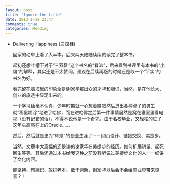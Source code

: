 ```yaml
---
layout: post
title: "Ignore the title"
date: 2013-1-19 23:47
comments: true
categories: Reading
---
```


* Delivering Happiness (三双鞋)

   回家的动车上看了大半本，后来两天陆陆续续的读完了整本书。  
   
   起初还想吐槽下对于“三双鞋”这个书名的“看法”，后来看到书评里有本书的“小编”的解释，其实还是不太赞同，建议在后续再版的时候还是取一个“平实”的书名为好。 
   
   看完留在脑海里的印象全是谢家华那出众的才华和胆识，当然，是在他长大、创业的旅途中显现出来的。  
   
   一个学习丝毫不认真、少年时期就一心想着赚钱然后迸出各种点子的男生就”稀里糊涂“地进了哈佛，而在进哈佛之后第一件事情居然是窝在寝室里看电视（没有记错的话），不得不说他是一个奇才。由于名校毕业，又轻松的进了这年头高高在上的Oracle…… 
   
   然后，然后就是更为“辉煌”的创业生涯了－－网页设计、链接交换、美捷步。 
   
   当然，文章中大篇幅的还是讲的谢家华在美捷步的经历。如何扩展销量、起死回生等等。其后还通过本书给我这种之前没有听说过美捷步文化的人一一细讲了文化内涵。 
   
   能坚持、有胆识、敢拼老本、敢于创新，谢家华以后会不会给商业界带来惊喜？！ 
